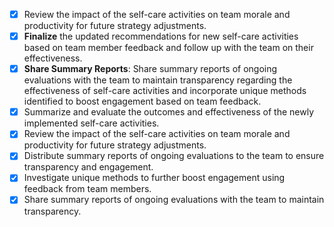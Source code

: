 - [x] Review the impact of the self-care activities on team morale and productivity for future strategy adjustments.
- [x] **Finalize** the updated recommendations for new self-care activities based on team member feedback and follow up with the team on their effectiveness.
- [x] **Share Summary Reports**: Share summary reports of ongoing evaluations with the team to maintain transparency regarding the effectiveness of self-care activities and incorporate unique methods identified to boost engagement based on team feedback.
- [x] Summarize and evaluate the outcomes and effectiveness of the newly implemented self-care activities.
- [x] Review the impact of the self-care activities on team morale and productivity for future strategy adjustments.
- [x] Distribute summary reports of ongoing evaluations to the team to ensure transparency and engagement.
- [x] Investigate unique methods to further boost engagement using feedback from team members.
- [x] Share summary reports of ongoing evaluations with the team to maintain transparency.